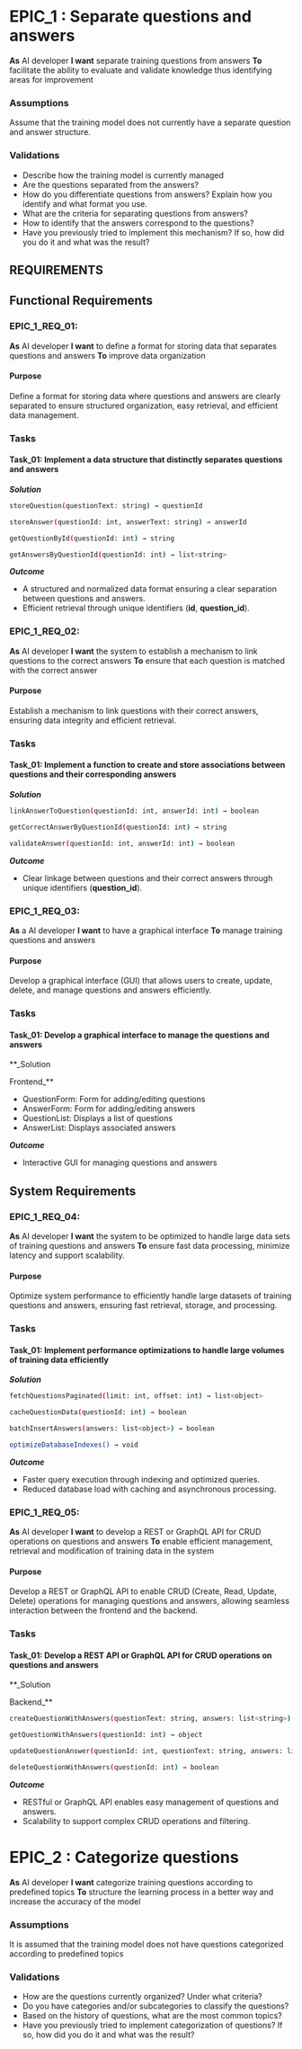 # EPIC_1 : Separate questions and answers

**As** AI developer
**I want** separate training questions from answers 
**To** facilitate the ability to evaluate and validate knowledge thus identifying areas for improvement

### Assumptions

Assume that the training model does not currently have a separate question and answer structure.

### Validations

- Describe how the training model is currently managed
- Are the questions separated from the answers?
- How do you differentiate questions from answers? Explain how you identify and what format you use.
- What are the criteria for separating questions from answers?
- How to identify that the answers correspond to the questions?
- Have you previously tried to implement this mechanism? If so, how did you do it and what was the result?

## REQUIREMENTS

## Functional Requirements

### EPIC_1_REQ_01:

**As** AI developer
**I want** to define a format for storing data that separates questions and answers
**To** improve data organization

#### Purpose

Define a format for storing data where questions and answers are clearly separated to ensure structured organization, easy retrieval, and efficient data management.

### Tasks

#### Task_01: Implement a data structure that distinctly separates questions and answers

**_Solution_**

```bash
storeQuestion(questionText: string) → questionId
```

```bash
storeAnswer(questionId: int, answerText: string) → answerId
```

```bash
getQuestionById(questionId: int) → string
```

```bash
getAnswersByQuestionId(questionId: int) → list<string>
```

_**Outcome**_

- A structured and normalized data format ensuring a clear separation between questions and answers.
- Efficient retrieval through unique identifiers (**id**, **question_id**).

### EPIC_1_REQ_02:

**As** AI developer
**I want** the system to establish a mechanism to link questions to the correct answers
**To** ensure that each question is matched with the correct answer

#### Purpose

Establish a mechanism to link questions with their correct answers, ensuring data integrity and efficient retrieval.

### Tasks

#### Task_01: Implement a function to create and store associations between questions and their corresponding answers

_**Solution**_

```bash
linkAnswerToQuestion(questionId: int, answerId: int) → boolean
```

```bash
getCorrectAnswerByQuestionId(questionId: int) → string
```

```bash
validateAnswer(questionId: int, answerId: int) → boolean
```

_**Outcome**_

- Clear linkage between questions and their correct answers through unique identifiers (**question_id**).

### EPIC_1_REQ_03:

**As** a AI developer
**I want** to have a graphical interface 
**To** manage training questions and answers

#### Purpose

Develop a graphical interface (GUI) that allows users to create, update, delete, and manage questions and answers efficiently.

### Tasks

#### Task_01: Develop a graphical interface to manage the questions and answers

**_Solution

Frontend_**

- QuestionForm: Form for adding/editing questions
- AnswerForm: Form for adding/editing answers
- QuestionList: Displays a list of questions
- AnswerList: Displays associated answers

_**Outcome**_

- Interactive GUI for managing questions and answers

## System Requirements

### EPIC_1_REQ_04:

**As** AI developer
**I want** the system to be optimized to handle large data sets of training questions and answers
**To** ensure fast data processing, minimize latency and support scalability.

#### Purpose

Optimize system performance to efficiently handle large datasets of training questions and answers, ensuring fast retrieval, storage, and processing.

### Tasks

#### Task_01: Implement performance optimizations to handle large volumes of training data efficiently

**_Solution_**

```bash
fetchQuestionsPaginated(limit: int, offset: int) → list<object>
```

```bash
cacheQuestionData(questionId: int) → boolean
```

```bash
batchInsertAnswers(answers: list<object>) → boolean
```

```bash
optimizeDatabaseIndexes() → void
```

_**Outcome**_

- Faster query execution through indexing and optimized queries.
- Reduced database load with caching and asynchronous processing.

### EPIC_1_REQ_05:

**As** AI developer
**I want** to develop a REST or GraphQL API for CRUD operations on questions and answers
**To** enable efficient management, retrieval and modification of training data in the system

#### Purpose

Develop a REST or GraphQL API to enable CRUD (Create, Read, Update, Delete) operations for managing questions and answers, allowing seamless interaction between the frontend and the backend.

### Tasks

#### Task_01: Develop a REST API or GraphQL API for CRUD operations on questions and answers

**_Solution

Backend_**

```bash
createQuestionWithAnswers(questionText: string, answers: list<string>) → object
```

```bash
getQuestionWithAnswers(questionId: int) → object
```

```bash
updateQuestionAnswer(questionId: int, questionText: string, answers: list<object>) → boolean
```

```bash
deleteQuestionWithAnswers(questionId: int) → boolean
```

_**Outcome**_

- RESTful or GraphQL API enables easy management of questions and answers.
- Scalability to support complex CRUD operations and filtering.

# EPIC_2 : Categorize questions

**As** AI developer 
**I want** categorize training questions according to predefined topics 
**To** structure the learning process in a better way and increase the accuracy of the model

### Assumptions

It is assumed that the training model does not have questions categorized according to predefined topics

### Validations

- How are the questions currently organized? Under what criteria?
- Do you have categories and/or subcategories to classify the questions?
- Based on the history of questions, what are the most common topics?
- Have you previously tried to implement categorization of questions? If so, how did you do it and what was the result?
